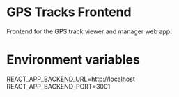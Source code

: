 # GPS Tracks Frontend
Frontend for the GPS track viewer and manager web app.

# Environment variables
REACT_APP_BACKEND_URL=http://localhost
REACT_APP_BACKEND_PORT=3001
